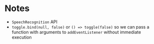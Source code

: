 # Notes

- `SpeechRecognition` API
- `toggle.bind(null, false)` or `() => toggle(false)` so we can
pass a function with arguments to `addEventListener` without immediate
execution
